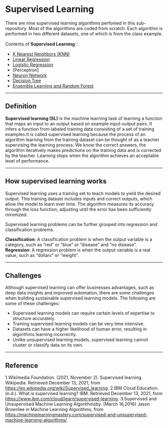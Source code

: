 # Supervised Learning

There are nine supervised learning algorithms perfomed in this sub-repository. Most of the algorithms are coded from scratch. Each algorithm is performed in two different datasets, one of which is from the class example. 

Contents of **Supervised Learning**：
* [K Nearest Neighbors (KNN)](https://github.com/YuqiWang98/INDE577-Rice-University/tree/main/Supervise%20Learning/K%20Nearest%20Neighbors(KNN))
* [Linear Regression](https://github.com/YuqiWang98/INDE577-Rice-University/tree/main/Supervise%20Learning/Linear%20Regression)
* [Logistic Regression](https://github.com/YuqiWang98/INDE577-Rice-University/tree/main/Supervise%20Learning/Logistic%20Regression)
* [Perceptron]
* [Neuron Network](https://github.com/YuqiWang98/INDE577-Rice-University/tree/main/Supervise%20Learning/Neural%20Network)
* [Decision Tree](https://github.com/YuqiWang98/INDE577-Rice-University/tree/main/Supervise%20Learning/Decision%20Tree)
* [Ensemble Learning and Random Forest](https://github.com/YuqiWang98/INDE577-Rice-University/tree/main/Supervise%20Learning/Ensemble%20Learning%20and%20Random%20Forest)



---
## Definition  <a class="anchor" id="Definition"></a>
**Supervised learning (SL)**  is the machine learning task of learning a function that maps an input to an output based on example input-output pairs. It infers a function from labeled training data consisting of a set of training examples.It is called supervised learning because the process of an algorithm learning from the training dataset can be thought of as a teacher supervising the learning process. We know the correct answers, the algorithm iteratively makes predictions on the training data and is corrected by the teacher. Learning stops when the algorithm achieves an acceptable level of performance.

---
## How supervised learning works <a class="anchor" id="supervised"></a>
Supervised learning uses a training set to teach models to yield the desired output. This training dataset includes inputs and correct outputs, which allow the model to learn over time. The algorithm measures its accuracy through the loss function, adjusting until the error has been sufficiently minimized.

Supervised learning problems can be further grouped into regression and classification problems.

**Classification**: A classification problem is when the output variable is a category, such as “red” or “blue” or “disease” and “no disease”.
**Regression**: A regression problem is when the output variable is a real value, such as “dollars” or “weight”.

---
<a class="anchor" id="Challenges"></a>
## Challenges
Although supervised learning can offer businesses advantages, such as deep data insights and improved automation, there are some challenges when building sustainable supervised learning models. The following are some of these challenges:

* Supervised learning models can require certain levels of expertise to structure accurately.
* Training supervised learning models can be very time intensive.
* Datasets can have a higher likelihood of human error, resulting in algorithms learning incorrectly.
* Unlike unsupervised learning models, supervised learning cannot cluster or classify data on its own.

---
<a class="anchor" id="Reference"></a>
## Reference
1.Wikimedia Foundation. (2021, November 2). Supervised learning. Wikipedia. Retrieved December 13, 2021, from https://en.wikipedia.org/wiki/Supervised_learning. 
2.IBM Cloud Education. (n.d.). What is supervised learning? IBM. Retrieved December 13, 2021, from https://www.ibm.com/cloud/learn/supervised-learning. 
3.Supervised and Unsupervised Machine Learning Algorithmsby. (March 16,2016) Jason Brownlee in Machine Learning Algorithms, from https://machinelearningmastery.com/supervised-and-unsupervised-machine-learning-algorithms/
